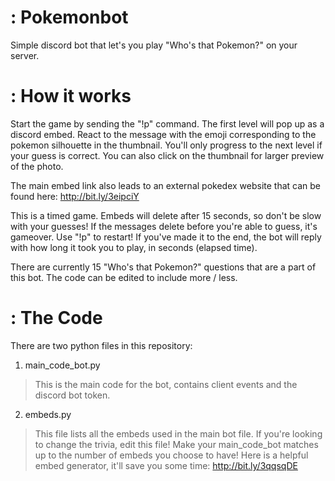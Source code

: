 # : Pokemonbot
Simple discord bot that let's you play "Who's that Pokemon?" on your server. 

# : How it works

Start the game by sending the "!p" command. The first level will pop up as a discord embed. React to the message with the emoji corresponding to the pokemon silhouette in the thumbnail. You'll only progress to the next level if your guess is correct. You can also click on the thumbnail for larger preview of the photo. 

The main embed link also leads to an external pokedex website that can be found here: http://bit.ly/3eipciY

This is a timed game. Embeds will delete after 15 seconds, so don't be slow with your guesses! If the messages delete before you're able to guess, it's gameover. Use "!p" to restart! If you've made it to the end, the bot will reply with how long it took you to play, in seconds (elapsed time).

There are currently 15 "Who's that Pokemon?" questions that are a part of this bot. The code can be edited to include more / less. 

# : The Code

There are two python files in this repository:

1) main_code_bot.py

  > This is the main code for the bot, contains client events and the discord bot token.
 
2) embeds.py

  > This file lists all the embeds used in the main bot file. If you're looking to change the trivia, edit this file! Make your main_code_bot matches up to the number of embeds    you choose to have!
  > Here is a helpful embed generator, it'll save you some time: http://bit.ly/3qqsqDE







